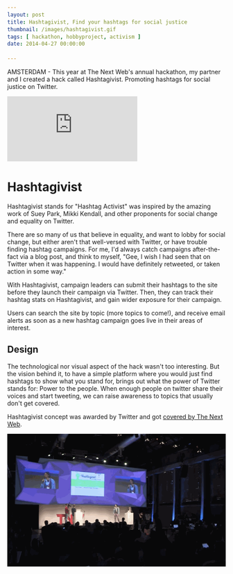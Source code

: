```yaml
---
layout: post
title: Hashtagivist, Find your hashtags for social justice
thumbnail: /images/hashtagivist.gif
tags: [ hackathon, hobbyproject, activism ]
date: 2014-04-27 00:00:00

---
```


AMSTERDAM - This year at The Next Web's annual hackathon, my partner and I
created a hack called Hashtagivist. Promoting hashtags for social justice on
Twitter.

<div class="embed-responsive embed-responsive-4by3">
<iframe src="https://vine.co/v/MnpHew2gPYV/embed/postcard"
frameborder="0"></iframe>
</div>

# Hashtagivist

Hashtagivist stands for "Hashtag Activist" was inspired by the amazing work of
Suey Park, Mikki Kendall, and other proponents for social change and equality
on Twitter.

There are so many of us that believe in equality, and want to lobby for social
change, but either aren't that well-versed with Twitter, or have trouble
finding hashtag campaigns. For me, I'd always catch campaigns after-the-fact
via a blog post, and think to myself, "Gee, I wish I had seen that on Twitter
when it was happening. I would have definitely retweeted, or taken action in
some way."

With Hashtagivist, campaign leaders can submit their hashtags to the site
before they launch their campaign via Twitter. Then, they can track their
hashtag stats on Hashtagivist, and gain wider exposure for their campaign.

Users can search the site by topic (more topics to come!), and receive email
alerts as soon as a new hashtag campaign goes live in their areas of interest.

## Design

The technological nor visual aspect of the hack wasn't too interesting. But the
vision behind it, to have a simple platform where you would just find hashtags
to show what you stand for, brings out what the power of Twitter stands for:
Power to the people.
When enough people on twitter share their voices and start tweeting, we can
raise awareness to topics that usually don't get covered.

Hashtagivist concept was awarded by Twitter and got [covered by The Next Web].

![Hashtagivist on stage with Twitter](images/hashtagivist.gif)

[covered by The Next Web]: http://thenextweb.com/dd/2014/04/25/14-amazing-hacks-tnw-conference-kings-code-hack-battle/
